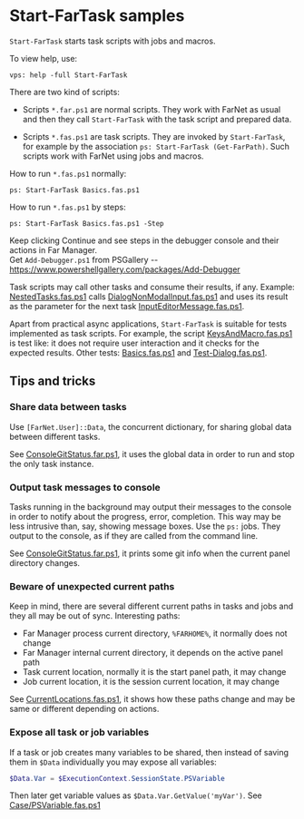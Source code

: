 # Start-FarTask samples

`Start-FarTask` starts task scripts with jobs and macros.

To view help, use:

    vps: help -full Start-FarTask

There are two kind of scripts:

- Scripts `*.far.ps1` are normal scripts. They work with FarNet as usual and
  then they call `Start-FarTask` with the task script and prepared data.

- Scripts `*.fas.ps1` are task scripts. They are invoked by `Start-FarTask`,
  for example by the association `ps: Start-FarTask (Get-FarPath)`.
  Such scripts work with FarNet using jobs and macros.

How to run `*.fas.ps1` normally:

    ps: Start-FarTask Basics.fas.ps1

How to run `*.fas.ps1` by steps:

    ps: Start-FarTask Basics.fas.ps1 -Step

Keep clicking Continue and see steps in the debugger console and their actions in Far Manager.\
Get `Add-Debugger.ps1` from PSGallery -- <https://www.powershellgallery.com/packages/Add-Debugger>

[Basics.fas.ps1]: Basics.fas.ps1
[NestedTasks.fas.ps1]: NestedTasks.fas.ps1
[DialogNonModalInput.fas.ps1]: DialogNonModalInput.fas.ps1
[InputEditorMessage.fas.ps1]: InputEditorMessage.fas.ps1

Task scripts may call other tasks and consume their results, if any. Example:
[NestedTasks.fas.ps1] calls [DialogNonModalInput.fas.ps1] and uses its result
as the parameter for the next task [InputEditorMessage.fas.ps1].

[KeysAndMacro.fas.ps1]: KeysAndMacro.fas.ps1
[Test-Dialog.fas.ps1]: Test-Dialog.fas.ps1

Apart from practical async applications, `Start-FarTask` is suitable for tests
implemented as task scripts. For example, the script [KeysAndMacro.fas.ps1] is
test like: it does not require user interaction and it checks for the expected
results. Other tests: [Basics.fas.ps1] and [Test-Dialog.fas.ps1].

## Tips and tricks

### Share data between tasks

Use `[FarNet.User]::Data`, the concurrent dictionary, for sharing global data
between different tasks.

See [ConsoleGitStatus.far.ps1](ConsoleGitStatus.far.ps1), it uses the global
data in order to run and stop the only task instance.

### Output task messages to console

Tasks running in the background may output their messages to the console in
order to notify about the progress, error, completion. This way may be less
intrusive than, say, showing message boxes. Use the `ps:` jobs. They output
to the console, as if they are called from the command line.

See [ConsoleGitStatus.far.ps1](ConsoleGitStatus.far.ps1), it prints some git
info when the current panel directory changes.

### Beware of unexpected current paths

Keep in mind, there are several different current paths in tasks and jobs and
they all may be out of sync. Interesting paths:

- Far Manager process current directory, `%FARHOME%`, it normally does not change
- Far Manager internal current directory, it depends on the active panel path
- Task current location, normally it is the start panel path, it may change
- Job current location, it is the session current location, it may change

See [CurrentLocations.fas.ps1](Case/CurrentLocations.fas.ps1), it shows how
these paths change and may be same or different depending on actions.

### Expose all task or job variables

If a task or job creates many variables to be shared, then instead of saving
them in `$Data` individually you may expose all variables:

```powershell
$Data.Var = $ExecutionContext.SessionState.PSVariable
```

Then later get variable values as `$Data.Var.GetValue('myVar')`.
See [Case/PSVariable.fas.ps1](Case/PSVariable.fas.ps1)
